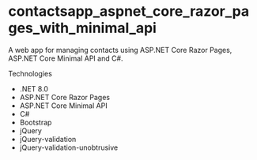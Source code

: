 # contactsapp_aspnet_core_razor_pages_with_minimal_api
A web app for managing contacts using ASP.NET Core Razor Pages, ASP.NET Core Minimal API and C#.

Technologies
- .NET 8.0
- ASP.NET Core Razor Pages
- ASP.NET Core Minimal API
- C#
- Bootstrap
- jQuery
- jQuery-validation
- jQuery-validation-unobtrusive
